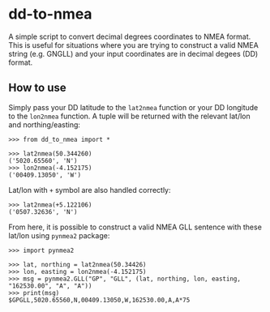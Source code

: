 # dd-to-nmea
A simple script to convert decimal degrees coordinates to NMEA format. This is useful for situations where you are trying to construct a valid NMEA string (e.g. GNGLL) and your input coordinates are in decimal degees (DD) format.

## How to use
Simply pass your DD latitude to the `lat2nmea` function or your DD longitude to the `lon2nmea` function. A tuple will be returned with the relevant lat/lon and northing/easting:
```
>>> from dd_to_nmea import *

>>> lat2nmea(50.344260)
('5020.65560', 'N')
>>> lon2nmea(-4.152175)
('00409.13050', 'W')
```

Lat/lon with `+` symbol are also handled correctly:
```
>>> lat2nmea(+5.122106)
('0507.32636', 'N')
```

From here, it is possible to construct a valid NMEA GLL sentence with these lat/lon using `pynmea2` package:
```
>>> import pynmea2

>>> lat, northing = lat2nmea(50.34426)
>>> lon, easting = lon2nmea(-4.152175)
>>> msg = pynmea2.GLL("GP", "GLL", (lat, northing, lon, easting, "162530.00", "A", "A"))
>>> print(msg)
$GPGLL,5020.65560,N,00409.13050,W,162530.00,A,A*75
```
